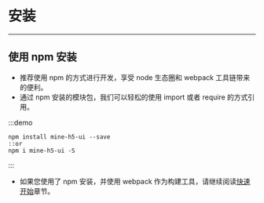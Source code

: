 # 安装

---

## 使用 npm 安装

- 推荐使用 npm 的方式进行开发，享受 node 生态圈和 webpack 工具链带来的便利。
- 通过 npm 安装的模块包，我们可以轻松的使用 import 或者 require 的方式引用。

:::demo

```Basic
npm install mine-h5-ui --save
::or
npm i mine-h5-ui -S
```

:::

- 如果您使用了 npm 安装，并使用 webpack 作为构建工具，请继续阅读[快速开始](/doc/start)章节。
